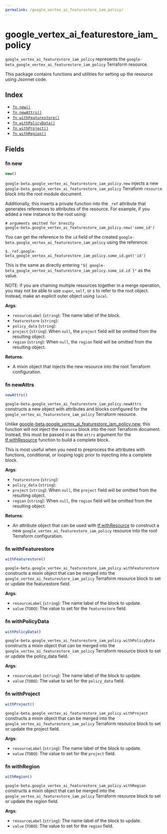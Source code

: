 ```yaml
---
permalink: /google_vertex_ai_featurestore_iam_policy/
---
```


# google_vertex_ai_featurestore_iam_policy

`google_vertex_ai_featurestore_iam_policy` represents the `google-beta_google_vertex_ai_featurestore_iam_policy` Terraform resource.



This package contains functions and utilities for setting up the resource using Jsonnet code.


## Index

* [`fn new()`](#fn-new)
* [`fn newAttrs()`](#fn-newattrs)
* [`fn withFeaturestore()`](#fn-withfeaturestore)
* [`fn withPolicyData()`](#fn-withpolicydata)
* [`fn withProject()`](#fn-withproject)
* [`fn withRegion()`](#fn-withregion)

## Fields

### fn new

```ts
new()
```


`google-beta.google_vertex_ai_featurestore_iam_policy.new` injects a new `google-beta_google_vertex_ai_featurestore_iam_policy` Terraform `resource`
block into the root module document.

Additionally, this inserts a private function into the `_ref` attribute that generates references to attributes of the
resource. For example, if you added a new instance to the root using:

    # arguments omitted for brevity
    google-beta.google_vertex_ai_featurestore_iam_policy.new('some_id')

You can get the reference to the `id` field of the created `google-beta.google_vertex_ai_featurestore_iam_policy` using the reference:

    $._ref.google-beta_google_vertex_ai_featurestore_iam_policy.some_id.get('id')

This is the same as directly entering `"${ google-beta_google_vertex_ai_featurestore_iam_policy.some_id.id }"` as the value.

NOTE: if you are chaining multiple resources together in a merge operation, you may not be able to use `super`, `self`,
or `$` to refer to the root object. Instead, make an explicit outer object using `local`.

**Args**:
  - `resourceLabel` (`string`): The name label of the block.
  - `featurestore` (`string`): 
  - `policy_data` (`string`): 
  - `project` (`string`):  When `null`, the `project` field will be omitted from the resulting object.
  - `region` (`string`):  When `null`, the `region` field will be omitted from the resulting object.

**Returns**:
- A mixin object that injects the new resource into the root Terraform configuration.


### fn newAttrs

```ts
newAttrs()
```


`google-beta.google_vertex_ai_featurestore_iam_policy.newAttrs` constructs a new object with attributes and blocks configured for the `google_vertex_ai_featurestore_iam_policy`
Terraform resource.

Unlike [google-beta.google_vertex_ai_featurestore_iam_policy.new](#fn-googlevertexaifeaturestoreiampolicynew), this function will not inject the `resource`
block into the root Terraform document. Instead, this must be passed in as the `attrs` argument for the
[tf.withResource](https://github.com/tf-libsonnet/core/tree/main/docs#fn-withresource) function to build a complete block.

This is most useful when you need to preprocess the attributes with functions, conditional, or looping logic prior to
injecting into a complete block.

**Args**:
  - `featurestore` (`string`): 
  - `policy_data` (`string`): 
  - `project` (`string`):  When `null`, the `project` field will be omitted from the resulting object.
  - `region` (`string`):  When `null`, the `region` field will be omitted from the resulting object.

**Returns**:
  - An attribute object that can be used with [tf.withResource](https://github.com/tf-libsonnet/core/tree/main/docs#fn-withresource) to construct a new `google_vertex_ai_featurestore_iam_policy` resource into the root Terraform configuration.


### fn withFeaturestore

```ts
withFeaturestore()
```

`google-beta.google_vertex_ai_featurestore_iam_policy.withFeaturestore` constructs a mixin object that can be merged into the `google_vertex_ai_featurestore_iam_policy`
Terraform resource block to set or update the featurestore field.



**Args**:
  - `resourceLabel` (`string`): The name label of the block to update.
  - `value` (`TODO`): The value to set for the `featurestore` field.


### fn withPolicyData

```ts
withPolicyData()
```

`google-beta.google_vertex_ai_featurestore_iam_policy.withPolicyData` constructs a mixin object that can be merged into the `google_vertex_ai_featurestore_iam_policy`
Terraform resource block to set or update the policy_data field.



**Args**:
  - `resourceLabel` (`string`): The name label of the block to update.
  - `value` (`TODO`): The value to set for the `policy_data` field.


### fn withProject

```ts
withProject()
```

`google-beta.google_vertex_ai_featurestore_iam_policy.withProject` constructs a mixin object that can be merged into the `google_vertex_ai_featurestore_iam_policy`
Terraform resource block to set or update the project field.



**Args**:
  - `resourceLabel` (`string`): The name label of the block to update.
  - `value` (`TODO`): The value to set for the `project` field.


### fn withRegion

```ts
withRegion()
```

`google-beta.google_vertex_ai_featurestore_iam_policy.withRegion` constructs a mixin object that can be merged into the `google_vertex_ai_featurestore_iam_policy`
Terraform resource block to set or update the region field.



**Args**:
  - `resourceLabel` (`string`): The name label of the block to update.
  - `value` (`TODO`): The value to set for the `region` field.
